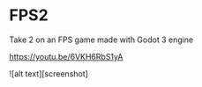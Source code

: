 # FPS2
Take 2 on an FPS game made with Godot 3 engine

https://youtu.be/6VKH6RbS1yA

 
 ![alt text][screenshot]

[screenshot1]: FPS2/mpv-shot0001.jpg "Screenshot"
